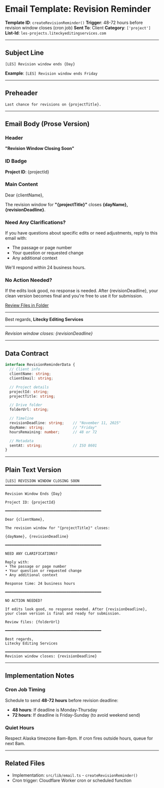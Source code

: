# Email Template: Revision Reminder

**Template ID**: `createRevisionReminder()`
**Trigger**: 48-72 hours before revision window closes (cron job)
**Sent To**: Client
**Category**: `['project']`
**List-Id**: `les-projects.liteckyeditingservices.com`

---

## Subject Line

```
[LES] Revision window ends {Day}
```

**Example**: `[LES] Revision window ends Friday`

---

## Preheader

```
Last chance for revisions on {projectTitle}.
```

---

## Email Body (Prose Version)

### Header
**"Revision Window Closing Soon"**

### ID Badge
**Project ID**: {projectId}

### Main Content

Dear {clientName},

The revision window for **"{projectTitle}"** closes **{dayName}, {revisionDeadline}**.

### Need Any Clarifications?

If you have questions about specific edits or need adjustments, reply to this email with:

- The passage or page number
- Your question or requested change
- Any additional context

We'll respond within 24 business hours.

### No Action Needed?

If the edits look good, no response is needed. After {revisionDeadline}, your clean version becomes final and you're free to use it for submission.

[Review Files in Folder](#)

---

Best regards,
**Litecky Editing Services**

---

*Revision window closes: {revisionDeadline}*

---

## Data Contract

```typescript
interface RevisionReminderData {
  // Client info
  clientName: string;
  clientEmail: string;

  // Project details
  projectId: string;
  projectTitle: string;

  // Drive folder
  folderUrl: string;

  // Timeline
  revisionDeadline: string;    // "November 11, 2025"
  dayName: string;             // "Friday"
  hoursRemaining: number;      // 48 or 72

  // Metadata
  sentAt: string;              // ISO 8601
}
```

---

## Plain Text Version

```
[LES] REVISION WINDOW CLOSING SOON
━━━━━━━━━━━━━━━━━━━━━━━━━━━━━━━━━━━━━━━━━━━━

Revision Window Ends {Day}

Project ID: {projectId}

━━━━━━━━━━━━━━━━━━━━━━━━━━━━━━━━━━━━━━━━━━━━

Dear {clientName},

The revision window for "{projectTitle}" closes:

{dayName}, {revisionDeadline}

━━━━━━━━━━━━━━━━━━━━━━━━━━━━━━━━━━━━━━━━━━━━

NEED ANY CLARIFICATIONS?

Reply with:
• The passage or page number
• Your question or requested change
• Any additional context

Response time: 24 business hours

━━━━━━━━━━━━━━━━━━━━━━━━━━━━━━━━━━━━━━━━━━━━

NO ACTION NEEDED?

If edits look good, no response needed. After {revisionDeadline},
your clean version is final and ready for submission.

Review files: {folderUrl}

━━━━━━━━━━━━━━━━━━━━━━━━━━━━━━━━━━━━━━━━━━━━

Best regards,
Litecky Editing Services

━━━━━━━━━━━━━━━━━━━━━━━━━━━━━━━━━━━━━━━━━━━━
Revision window closes: {revisionDeadline}
```

---

## Implementation Notes

### Cron Job Timing

Schedule to send **48-72 hours** before revision deadline:

- **48 hours**: If deadline is Monday-Thursday
- **72 hours**: If deadline is Friday-Sunday (to avoid weekend send)

### Quiet Hours

Respect Alaska timezone 8am-8pm. If cron fires outside hours, queue for next 8am.

---

## Related Files

- Implementation: `src/lib/email.ts` - `createRevisionReminder()`
- Cron trigger: Cloudflare Worker cron or scheduled function
